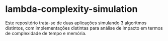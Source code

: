 # lambda-complexity-simulation
Este repositório trata-se de duas aplicações simulando 3 algoritmos distintos, com implementações distintas para análise de impacto em termos de complexidade de tempo e memória.
